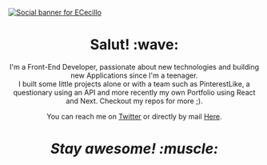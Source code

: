 [![Social banner for ECecillo](https://github.com/ECecillo/ECecillo/raw/master/assets/banner.svg)](https://ececillo.com)
<h1 align='center'> Salut! :wave:</h1>
<p align='center'>
  I'm a Front-End Developer, passionate about new technologies and building new Applications since I'm a teenager. <br /> 
  I built some little projects alone or with a team such as PinterestLike, a questionary using an API and more recently my own Portfolio using React and Next.
  Checkout my repos for more ;).
</p>
<p align='center'> You can reach me on <a href="https://twitter.com/jh3yy">Twitter</a> or directly by mail <a href="enzo.cecillon@ececillo.com">Here</a>.</p>

<h1 align='center'><i>Stay awesome! :muscle:</i></h1>
